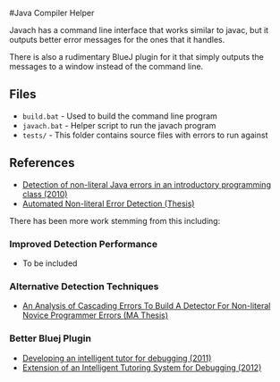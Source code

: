 #Java Compiler Helper

Javach has a command line interface that works similar to javac, but it outputs better error messages for the ones that it handles.

There is also a rudimentary BlueJ plugin for it that simply outputs the messages to a window instead of the command line.

## Files

* `build.bat` - Used to build the command line program
* `javach.bat` - Helper script to run the javach program
* `tests/` - This folder contains source files with errors to run against

## References

* [Detection of non-literal Java errors in an introductory programming class (2010)](http://curry.ateneo.net/~didith/2010DetectionOfNonLiteral.pdf)
* [Automated Non-literal Error Detection (Thesis)](http://dl.dropbox.com/u/1294969/automated_nonliteral_error_detection.pdf)


There has been more work stemming from this including:

### Improved Detection Performance

* To be included

### Alternative Detection Techniques

* [An Analysis of Cascading Errors To Build A Detector For Non-literal Novice Programmer Errors (MA Thesis)](http://dl.dropbox.com/u/1294969/cascading_errors.pdf)

### Better Bluej Plugin

* [Developing an intelligent tutor for debugging (2011)](http://curry.ateneo.net/~didith/2011DevelopingAnITS.doc)
* [Extension of an Intelligent Tutoring System for Debugging (2012)](http://penoy.admu.edu.ph/~alls/wp-content/uploads/2012/03/Rada-Magtalas-Martinez-PCSC-Poster.pdf)
